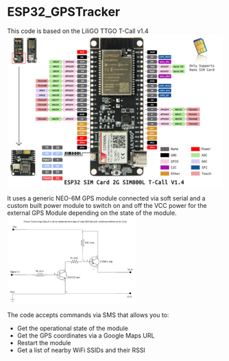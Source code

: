 # ESP32_GPSTracker

This code is based on the LiliGO TTGO T-Call v1.4
<img src="lilygo Tcall 1.4.jpg" alt="LiliGO TTGO T-Call v1.4" width="600"/>

It uses a generic NEO-6M GPS module connected via soft serial and a custom built power module to switch on and off the VCC power for the external GPS Module depending on the state of the module.
<img src="Power Switching circuit.png" alt="600mA Power Switching circuit" width="300"/>

The code accepts commands via SMS that allows you to: 
- Get the operational state of the module
- Get the GPS coordinates via a Google Maps URL
- Restart the module
- Get a list of nearby WiFi SSIDs and their RSSI
